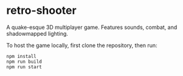 # retro-shooter
A quake-esque 3D multiplayer game. Features sounds, combat, and shadowmapped lighting.

To host the game locally, first clone the repository, then run:
```
npm install
npm run build
npm run start
```
